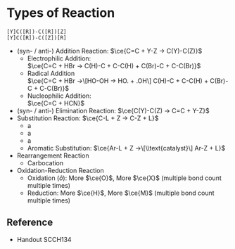 # Types of Reaction

````smiles
[Y]C([R])-C([R])[Z]
[Y]C([R])-C([Z])[R]
````

* (syn- / anti-) Addition Reaction: $\ce{C=C + Y-Z -> C(Y)-C(Z)}$
  * Electrophilic Addition:  
    $\ce{C=C + HBr -> C(H)-C + C-C(H) + C(Br)-C + C-C(Br)}$
  * Radical Addition  
    $\ce{C=C + HBr ->\[HO-OH -> HO. + .OH\] C(H)-C + C-C(H) + C(Br)-C + C-C(Br)}$
  * Nucleophilic Addition:  
    $\ce{C=C + HCN}$
* (syn- / anti-) Elimination Reaction: $\ce{C(Y)-C(Z) -> C=C + Y-Z}$
* Substitution Reaction: $\ce{C-L + Z -> C-Z + L}$
  * a
  * a
  * a
  * Aromatic Substitution: $\ce{Ar-L + Z ->\[\\text{catalyst}\] Ar-Z + L}$
* Rearrangement Reaction
  * Carbocation
* Oxidation-Reduction Reaction
  * Oxidation ($\hat{o}$): More $\ce{O}$, More $\ce{X}$ (multiple bond count multiple times)
  * Reduction: More $\ce{H}$, More $\ce{M}$ (multiple bond count multiple times)

## Reference

* Handout SCCH134
